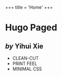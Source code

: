 +++
title = 'Home'
+++

<style type="text/css">
.home {
  text-align: center;
}
.home h1 {
  font-size: 3em;
}
.home h2 {
  margin-bottom: 4em;
}
.home ul {
  margin-left: -4em;
}
.home ul li {
  display: inline-block;
  margin-left: 4em;
}
</style>

<h1 class="title">Hugo Paged</h1>

## _by_ Yihui Xie

- CLEAN-CUT
- PRINT FEEL
- MINIMAL CSS
